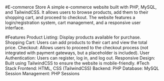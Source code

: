 #E-commerce Store
A simple e-commerce website built with PHP, MySQL, and TailwindCSS. It allows users to browse products, add them to their shopping cart, and proceed to checkout. The website features a login/registration system, cart management, and a responsive user interface.

#Features
Product Listing: Display products available for purchase.
Shopping Cart: Users can add products to their cart and view the total price.
Checkout: Allows users to proceed to the checkout process (not integrated with payment gateways, but a placeholder is included).
User Authentication: Users can register, log in, and log out.
Responsive Design: Built using TailwindCSS to ensure the website is mobile-friendly.
#Tech Stack
Frontend: HTML, CSS (TailwindCSS)
Backend: PHP
Database: MySQL
Session Management: PHP Sessions
